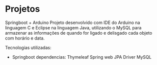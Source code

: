 # Projetos

Springboot + Arduino
Projeto desenvolvido com IDE do Arduino na linguagem
C e Eclipse na linguagem Java, utilizando o MySQL
para armazenar as informações de quando for ligado
e delisgado cada objeto com horário e data.

Tecnologias utilizadas: 

- Springboot dependencias:
Thymeleaf 
Spring web
JPA 
Driver MySQL
